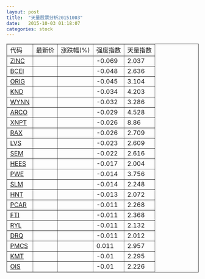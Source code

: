 ```yaml
---
layout: post
title:  "天量股票分析20151003"
date:   2015-10-03 01:18:07
categories: stock
---
```

<script type="text/javascript">
var stockList = []
stockList.push('gb_zinc');
stockList.push('gb_bcei');
stockList.push('gb_orig');
stockList.push('gb_knd');
stockList.push('gb_wynn');
stockList.push('gb_arco');
stockList.push('gb_xnpt');
stockList.push('gb_rax');
stockList.push('gb_lvs');
stockList.push('gb_sem');
stockList.push('gb_hees');
stockList.push('gb_pwe');
stockList.push('gb_slm');
stockList.push('gb_hnt');
stockList.push('gb_pcar');
stockList.push('gb_fti');
stockList.push('gb_ryl');
stockList.push('gb_drq');
stockList.push('gb_pmcs');
stockList.push('gb_kmt');
stockList.push('gb_ois');
</script>

<table border="1">
 <tr>
  <td>代码</td>
  <td>最新价</td>
  <td>涨跌幅(%)</td>
 <td>强度指数</td>
 <td>天量指数</td>
</tr>
  <tr id="zinc"><td><a href="http://stock.finance.sina.com.cn/usstock/quotes/ZINC.html" target="_blank">ZINC</a></td><td></td><td></td><td>-0.069</td><td>2.037</td></tr>
  <tr id="bcei"><td><a href="http://stock.finance.sina.com.cn/usstock/quotes/BCEI.html" target="_blank">BCEI</a></td><td></td><td></td><td>-0.048</td><td>2.636</td></tr>
  <tr id="orig"><td><a href="http://stock.finance.sina.com.cn/usstock/quotes/ORIG.html" target="_blank">ORIG</a></td><td></td><td></td><td>-0.045</td><td>3.104</td></tr>
  <tr id="knd"><td><a href="http://stock.finance.sina.com.cn/usstock/quotes/KND.html" target="_blank">KND</a></td><td></td><td></td><td>-0.034</td><td>4.203</td></tr>
  <tr id="wynn"><td><a href="http://stock.finance.sina.com.cn/usstock/quotes/WYNN.html" target="_blank">WYNN</a></td><td></td><td></td><td>-0.032</td><td>3.286</td></tr>
  <tr id="arco"><td><a href="http://stock.finance.sina.com.cn/usstock/quotes/ARCO.html" target="_blank">ARCO</a></td><td></td><td></td><td>-0.029</td><td>4.528</td></tr>
  <tr id="xnpt"><td><a href="http://stock.finance.sina.com.cn/usstock/quotes/XNPT.html" target="_blank">XNPT</a></td><td></td><td></td><td>-0.026</td><td>8.86</td></tr>
  <tr id="rax"><td><a href="http://stock.finance.sina.com.cn/usstock/quotes/RAX.html" target="_blank">RAX</a></td><td></td><td></td><td>-0.026</td><td>2.709</td></tr>
  <tr id="lvs"><td><a href="http://stock.finance.sina.com.cn/usstock/quotes/LVS.html" target="_blank">LVS</a></td><td></td><td></td><td>-0.023</td><td>2.609</td></tr>
  <tr id="sem"><td><a href="http://stock.finance.sina.com.cn/usstock/quotes/SEM.html" target="_blank">SEM</a></td><td></td><td></td><td>-0.022</td><td>2.616</td></tr>
  <tr id="hees"><td><a href="http://stock.finance.sina.com.cn/usstock/quotes/HEES.html" target="_blank">HEES</a></td><td></td><td></td><td>-0.017</td><td>2.004</td></tr>
  <tr id="pwe"><td><a href="http://stock.finance.sina.com.cn/usstock/quotes/PWE.html" target="_blank">PWE</a></td><td></td><td></td><td>-0.014</td><td>3.756</td></tr>
  <tr id="slm"><td><a href="http://stock.finance.sina.com.cn/usstock/quotes/SLM.html" target="_blank">SLM</a></td><td></td><td></td><td>-0.014</td><td>2.248</td></tr>
  <tr id="hnt"><td><a href="http://stock.finance.sina.com.cn/usstock/quotes/HNT.html" target="_blank">HNT</a></td><td></td><td></td><td>-0.013</td><td>2.072</td></tr>
  <tr id="pcar"><td><a href="http://stock.finance.sina.com.cn/usstock/quotes/PCAR.html" target="_blank">PCAR</a></td><td></td><td></td><td>-0.011</td><td>2.268</td></tr>
  <tr id="fti"><td><a href="http://stock.finance.sina.com.cn/usstock/quotes/FTI.html" target="_blank">FTI</a></td><td></td><td></td><td>-0.011</td><td>2.368</td></tr>
  <tr id="ryl"><td><a href="http://stock.finance.sina.com.cn/usstock/quotes/RYL.html" target="_blank">RYL</a></td><td></td><td></td><td>-0.011</td><td>2.132</td></tr>
  <tr id="drq"><td><a href="http://stock.finance.sina.com.cn/usstock/quotes/DRQ.html" target="_blank">DRQ</a></td><td></td><td></td><td>-0.011</td><td>2.012</td></tr>
  <tr id="pmcs"><td><a href="http://stock.finance.sina.com.cn/usstock/quotes/PMCS.html" target="_blank">PMCS</a></td><td></td><td></td><td>0.011</td><td>2.957</td></tr>
  <tr id="kmt"><td><a href="http://stock.finance.sina.com.cn/usstock/quotes/KMT.html" target="_blank">KMT</a></td><td></td><td></td><td>-0.01</td><td>2.295</td></tr>
  <tr id="ois"><td><a href="http://stock.finance.sina.com.cn/usstock/quotes/OIS.html" target="_blank">OIS</a></td><td></td><td></td><td>-0.01</td><td>2.226</td></tr>
</table>
